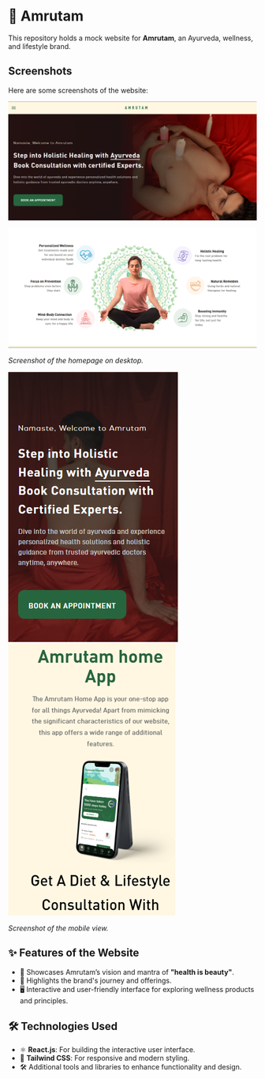 # 🌿 Amrutam  

This repository holds a mock website for **Amrutam**, an Ayurveda, wellness, and lifestyle brand.  

## Screenshots

Here are some screenshots of the website:

![Screenshot 1](https://github.com/vaishu542/Amrutam/blob/main/src/assets/Screenshot%201.png)

![Screenshot 2](https://github.com/vaishu542/Amrutam/blob/main/src/assets/Screenshot%20%202.png)

*Screenshot of the homepage on desktop.*

![Screenshot 3](https://github.com/vaishu542/Amrutam/blob/main/src/assets/Screenshot%203.png)
![Screenshot 4](https://github.com/vaishu542/Amrutam/blob/main/src/assets/Screenshot%204.png)

*Screenshot of the mobile view.*


## ✨ Features of the Website  
- 🌟 Showcases Amrutam’s vision and mantra of **"health is beauty"**.  
- 📖 Highlights the brand's journey and offerings.  
- 🖥️ Interactive and user-friendly interface for exploring wellness products and principles.  

## 🛠️ Technologies Used  
- ⚛️ **React.js**: For building the interactive user interface.  
- 🎨 **Tailwind CSS**: For responsive and modern styling.  
- 🛠️ Additional tools and libraries to enhance functionality and design.  



